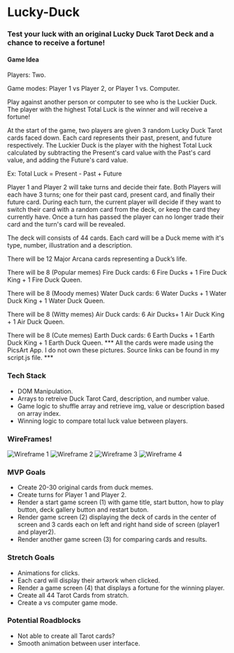 # Lucky-Duck
### Test your luck with an original Lucky Duck Tarot Deck and a chance to receive a fortune!

#### Game Idea
Players: Two.

Game modes: Player 1 vs Player 2, or Player 1 vs. Computer.

Play against another person or computer to see who is the Luckier Duck.
The player with the highest Total Luck is the winner and will receive a fortune!

At the start of the game, two players are given 3 random Lucky Duck Tarot cards faced down.
Each card represents their past, present, and future respectively.
The Luckier Duck is the player with the highest Total Luck calculated by subtracting the Present's card value with the Past's card value, and adding the Future's card value.

Ex: Total Luck = Present - Past + Future

Player 1 and Player 2 will take turns and decide their fate.
Both Players will each have 3 turns; one for their past card, present card, and finally their future card.
During each turn, the current player will decide if they want to switch their card with a random card from the deck, or keep the card they currently have.
Once a turn has passed the player can no longer trade their card and the turn's card will be revealed.

The deck will consists of 44 cards. Each card will be a Duck meme with it's type, number, illustration and a description. 

There will be 12 Major Arcana cards representing a Duck’s life.

There will be 8 (Popular memes) Fire Duck cards: 6 Fire Ducks  + 1 Fire Duck King + 1 Fire Duck Queen.

There will be 8 (Moody memes) Water Duck cards: 6 Water Ducks + 1 Water Duck King + 1 Water Duck Queen.

There will be 8 (Witty memes) Air Duck cards: 6 Air Ducks+ 1 Air Duck King + 1 Air Duck Queen.

There will be 8 (Cute memes) Earth Duck cards: 6 Earth Ducks + 1 Earth Duck King + 1 Earth Duck Queen.
*** All the cards were made using the PicsArt App. I do not own these pictures. Source links can be found in my script.js file. ***
### Tech Stack
* DOM Manipulation. 
* Arrays to retreive Duck Tarot Card, description, and number value.
* Game logic to shuffle array and retrieve img, value or description based on array index. 
* Winning logic to compare total luck value between players.

### WireFrames!
![Wireframe 1](https://i.imgur.com/mLKepDe.png)
![Wireframe 2](https://i.imgur.com/5aEeo5B.png)
![Wireframe 3](https://i.imgur.com/vz0zU0i.png)
![Wireframe 4](https://i.imgur.com/4gGc9Tc.png)

### MVP Goals
* Create 20-30 original cards from duck memes.
* Create turns for Player 1 and Player 2.
* Render a start game screen (1) with game title, start button, how to play button, deck gallery button and restart buton.
* Render game screen (2) displaying the deck of cards in the center of screen and 3 cards each on left and right hand side of screen (player1 and player2).
* Render another game screen (3) for comparing cards and results.

### Stretch Goals
* Animations for clicks.
* Each card will display their artwork when clicked.
* Render a game screen (4) that displays a fortune for the winning player.
* Create all 44 Tarot Cards from stratch.
* Create a vs computer game mode.

### Potential Roadblocks
* Not able to create all Tarot cards?
* Smooth animation between user interface.